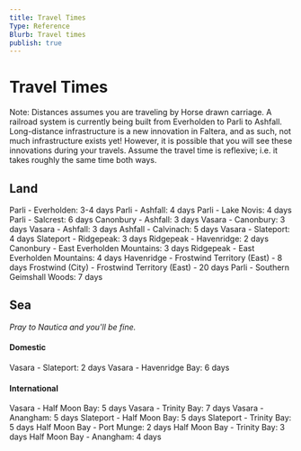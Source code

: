 ```yaml
---
title: Travel Times
Type: Reference
Blurb: Travel times
publish: true
---
```

# Travel Times
Note: Distances assumes you are traveling by Horse drawn carriage. A railroad system is currently being built from Everholden to Parli to Ashfall. Long-distance infrastructure is a new innovation in Faltera, and as such, not much infrastructure exists yet! However, it is possible that you will see these innovations during your travels. Assume the travel time is reflexive; i.e. it takes roughly the same time both ways.

## Land
Parli - Everholden: 3-4 days
Parli - Ashfall: 4 days
Parli - Lake Novis: 4 days
Parli - Salcrest: 6 days
Canonbury - Ashfall: 3 days
Vasara - Canonbury: 3 days
Vasara - Ashfall: 3 days
Ashfall - Calvinach: 5 days
Vasara - Slateport: 4 days
Slateport - Ridgepeak: 3 days
Ridgepeak - Havenridge: 2 days
Canonbury - East Everholden Mountains: 3 days
Ridgepeak - East Everholden Mountains: 4 days
Havenridge - Frostwind Territory (East) - 8 days
Frostwind (City) - Frostwind Territory (East) - 20 days
Parli - Southern Geimshall Woods: 7 days

## Sea
*Pray to Nautica and you'll be fine.*
#### Domestic
Vasara - Slateport: 2 days
Vasara - Havenridge Bay: 6 days
#### International
Vasara - Half Moon Bay: 5 days
Vasara - Trinity Bay: 7 days
Vasara - Anangham: 5 days
Slateport - Half Moon Bay: 5 days
Slateport - Trinity Bay: 5 days
Half Moon Bay - Port Munge: 2 days
Half Moon Bay - Trinity Bay: 3 days
Half Moon Bay - Anangham: 4 days